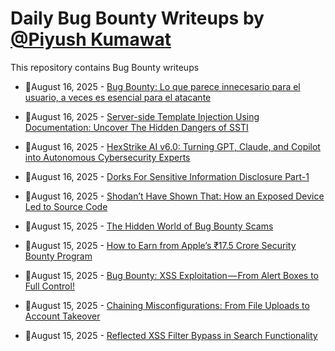 # Daily Bug Bounty Writeups by [@Piyush Kumawat](https://twitter.com/piyush_supiy) 
This repository contains Bug Bounty writeups

<!-- BLOG-POST-LIST:START -->
 - 💯August 16, 2025 - [Bug Bounty: Lo que parece innecesario para el usuario, a veces es esencial para el atacante](https://gorkaaa.medium.com/bug-bounty-lo-que-parece-innecesario-para-el-usuario-a-veces-es-esencial-para-el-atacante-32961185d286?source=rss------bug_bounty-5) 

 - 💯August 16, 2025 - [Server-side Template Injection Using Documentation: Uncover The Hidden Dangers of SSTI](https://infosecwriteups.com/server-side-template-injection-using-documentation-uncover-the-hidden-dangers-of-ssti-566e7159edb7?source=rss------bug_bounty-5) 

 - 💯August 16, 2025 - [HexStrike AI v6.0: Turning GPT, Claude, and Copilot into Autonomous Cybersecurity Experts](https://medium.com/@Iampreth/hexstrike-ai-v6-0-turning-gpt-claude-and-copilot-into-autonomous-cybersecurity-experts-5cdbb917066a?source=rss------bug_bounty-5) 

 - 💯August 16, 2025 - [Dorks For Sensitive Information Disclosure Part-1](https://teamdh49.medium.com/dorks-for-sensitive-information-disclosure-part-1-185e19512f33?source=rss------bug_bounty-5) 

 - 💯August 16, 2025 - [Shodan’t Have Shown That: How an Exposed Device Led to Source Code](https://teamdh49.medium.com/shodant-have-shown-that-how-an-exposed-device-led-to-source-code-3371c1160439?source=rss------bug_bounty-5) 

 - 💯August 15, 2025 - [The Hidden World of Bug Bounty Scams](https://medium.com/@symbionyman/the-hidden-world-of-bug-bounty-scams-797ad0f47676?source=rss------bug_bounty-5) 

 - 💯August 15, 2025 - [How to Earn from Apple’s ₹17.5 Crore Security Bounty Program](https://medium.com/@likhoindustry/how-to-earn-from-apples-17-5-crore-security-bounty-program-4271b7aed532?source=rss------bug_bounty-5) 

 - 💯August 15, 2025 - [Bug Bounty: XSS Exploitation — From Alert Boxes to Full Control!](https://medium.com/@rajkumarkumawat.workup/bug-bounty-xss-exploitation-from-alert-boxes-to-full-control-6530d83cafa6?source=rss------bug_bounty-5) 

 - 💯August 15, 2025 - [Chaining Misconfigurations: From File Uploads to Account Takeover](https://alvandyhamed.medium.com/chaining-misconfigurations-from-file-uploads-to-account-takeover-6ed4ae03d8d1?source=rss------bug_bounty-5) 

 - 💯August 15, 2025 - [Reflected XSS Filter Bypass in Search Functionality](https://kashsecurity.medium.com/reflected-xss-filter-bypass-in-search-functionality-be2d511e7621?source=rss------bug_bounty-5) 
<!-- BLOG-POST-LIST:END -->
